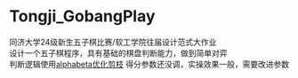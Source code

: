 # Tongji_GobangPlay
同济大学24级新生五子棋比赛/软工学院往届设计范式大作业  
设计一个五子棋程序，具有基础的棋盘判断能力，做到简单对弈  
判断逻辑使用[alphabeta优化剪枝](https://oi-wiki.org/search/alpha-beta/)  得分参数还没调，实操效果一般，需要改进参数

